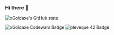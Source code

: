### Hi there 👋

![xGoldaxe's GitHub stats](https://github-readme-stats.vercel.app/api?username=xGoldaxe&count_private=true)

<img src="https://www.codewars.com/users/xGoldaxe/badges/large" alt="xGoldaxe Codewars Badge">
<img src="https://badge42.vercel.app/api/v2/cl32v5gfe002009idz16ua818/stats?cursusId=21&coalitionId=45" alt="pleveque 42 Badge">


<!--
**xGoldaxe/xGoldaxe** is a ✨ _special_ ✨ repository because its `README.md` (this file) appears on your GitHub profile.

Here are some ideas to get you started:

- 🔭 I’m currently working on ...
- 🌱 I’m currently learning ...
- 👯 I’m looking to collaborate on ...
- 🤔 I’m looking for help with ...
- 💬 Ask me about ...
- 📫 How to reach me: ...
- 😄 Pronouns: ...
- ⚡ Fun fact: ...
-->
